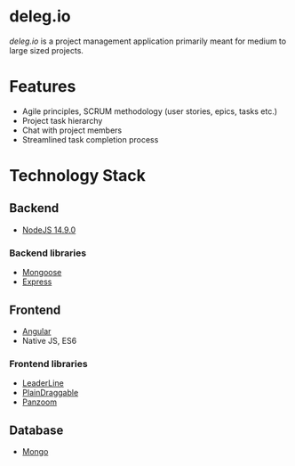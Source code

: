 # deleg.io
*deleg.io* is a project management application primarily meant for medium to large sized projects. 

# Features
- Agile principles, SCRUM methodology (user stories, epics, tasks etc.)
- Project task hierarchy
- Chat with project members
- Streamlined task completion process

# Technology Stack
## Backend
- [NodeJS 14.9.0](https://nodejs.org/en/)

### Backend libraries
- [Mongoose](https://mongoosejs.com/)
- [Express](https://expressjs.com/) 

## Frontend
- [Angular](https://angular.io/)
- Native JS, ES6

### Frontend libraries
- [LeaderLine](https://anseki.github.io/leader-line/)
- [PlainDraggable](https://anseki.github.io/plain-draggable/)
- [Panzoom](https://anvaka.github.io/panzoom/)

## Database
- [Mongo](https://www.mongodb.com/)
